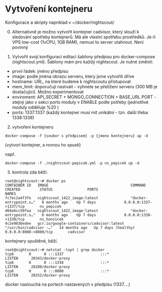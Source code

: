 # Vytvoření kontejneru

Konfigurace a skripty napriklad v ~/docker/nightscout/

0. Alternativně je možno vytvořit kontejner cadvisor, který slouží k sledování spotřeby kontejnerů. Má ale vlastní spotřebu
   prostředků. Je-li VPS low-cost (1vCPU, 1GB RAM), nemusí to server utahnout. Není povinný 

1. Vytvořit svoji konfiguraci editací šablony předpisu pro docker-compose (nightscout.yml). Šablony mám pro každý nightscout.
Je nutné změnit:
* první řádek: jméno předpisu
* image: podle jména obrazu serveru, ktery jsme vytvořili dříve
* hostname: URL, na které budeme k nightscoutu přistupovat
* mem_limit: doporučuji nastvait - vyhnete se přetížení serveru (300 MB je dostačující). Možno experimentovat
* enviroment: 
  API_SECRET + MONGO_CONNECTION + BASE_URL
  PORT - stejný jako v sekci ports
  moduly v ENABLE podle potřeby (jednotlivé moduly odděluje %20 )
* ports: 1337:1337 (každý kontejner musí mít unikátní - tzn. další třeba 1338:1338)


2. vytvoření kontejneru
```
docker-compose -f {soubor s předpisem} -p {jmeno kontejneru} up -d
```
(vytvori kontejner, a rovnou ho spustí)

např.
```
docker-compose -f ./nightscout-pepicek.yml -p ns_pepicek up -d
```
3. kontrola zda běží:
```
root@nightscout:~# docker ps
CONTAINER ID   IMAGE                                      COMMAND                  CREATED         STATUS                PORTS                        NAMES
fc7ec2a4f3fe   nightscout_1422_image:latest               "docker-entrypoint.s…"   6 months ago    Up 7 days             0.0.0.0:1337->1337/tcp       ns_pepicek
d64e6cc59faa   nightscout_1422_image:latest               "docker-entrypoint.s…"   6 months ago    Up 7 days             0.0.0.0:1338->1338/tcp       ns_honzicek
4c2e9836edee   gcr.io/google-containers/cadvisor:latest   "/usr/bin/cadvisor -…"   14 months ago   Up 7 days (healthy)   0.0.0.0:8080->8080/tcp       cadvisor
```
kontejnery spuštěné, běží.
```
root@nightscout:~# netstat -lnpt | grep docker
tcp6       0      0 :::1337                 :::*                    LISTEN      20343/docker-proxy  
tcp6       0      0 :::1338                 :::*                    LISTEN      20280/docker-proxy  
tcp6       0      0 :::8080                 :::*                    LISTEN      20252/docker-proxy  
```
docker naslouchá na portech nastavených v předpisu (1337....)
